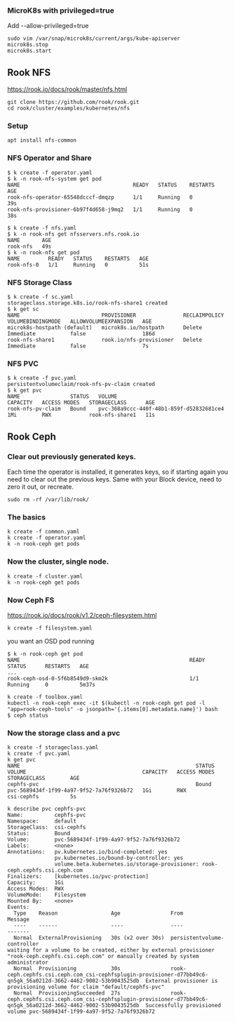 ### MicroK8s with privileged=true

Add --allow-privileged=true

    sudo vim /var/snap/microk8s/current/args/kube-apiserver
    microk8s.stop
    microk8s.start



## Rook NFS

https://rook.io/docs/rook/master/nfs.html

    git clone https://github.com/rook/rook.git
    cd rook/cluster/examples/kubernetes/nfs


### Setup

    apt install nfs-common


### NFS Operator and Share

    $ k create -f operator.yaml
    $ k -n rook-nfs-system get pod
    NAME                                    READY   STATUS    RESTARTS   AGE
    rook-nfs-operator-65548dcccf-dmqzp      1/1     Running   0          39s
    rook-nfs-provisioner-6b97f4d658-j9mq2   1/1     Running   0          38s

    $ k create -f nfs.yaml
    $ k -n rook-nfs get nfsservers.nfs.rook.io
    NAME       AGE
    rook-nfs   49s
    $ k -n rook-nfs get pod
    NAME         READY   STATUS    RESTARTS   AGE
    rook-nfs-0   1/1     Running   0          51s


### NFS Storage Class

    $ k create -f sc.yaml
    storageclass.storage.k8s.io/rook-nfs-share1 created
    $ k get sc
    NAME                          PROVISIONER               RECLAIMPOLICY   VOLUMEBINDINGMODE   ALLOWVOLUMEEXPANSION   AGE
    microk8s-hostpath (default)   microk8s.io/hostpath      Delete          Immediate           false                  186d
    rook-nfs-share1               rook.io/nfs-provisioner   Delete          Immediate           false                  7s


### NFS PVC

    $ k create -f pvc.yaml
    persistentvolumeclaim/rook-nfs-pv-claim created
    $ k get pvc
    NAME                STATUS   VOLUME                                     CAPACITY   ACCESS MODES   STORAGECLASS      AGE
    rook-nfs-pv-claim   Bound    pvc-368a9ccc-440f-48b1-859f-d52832681ce4   1Mi        RWX            rook-nfs-share1   11s



## Rook Ceph

### Clear out previously generated keys.

Each time the operator is installed, it generates keys, so if starting again
you need to clear out the previous keys. Same with your Block device, need
to zero it out, or recreate.

    sudo rm -rf /var/lib/rook/


### The basics

    k create -f common.yaml
    k create -f operator.yaml
    k -n rook-ceph get pods

### Now the cluster, single node.

    k create -f cluster.yaml
    k -n rook-ceph get pods


### Now Ceph FS

https://rook.io/docs/rook/v1.2/ceph-filesystem.html

    k create -f filesystem.yaml

you want an OSD pod running

    $ k -n rook-ceph get pod
    NAME                                                      READY   STATUS      RESTARTS   AGE
    ...
    rook-ceph-osd-0-5f6b8549d9-skm2k                          1/1     Running     0          5m37s

    k create -f toolbox.yaml
    kubectl -n rook-ceph exec -it $(kubectl -n rook-ceph get pod -l "app=rook-ceph-tools" -o jsonpath='{.items[0].metadata.name}') bash
    $ ceph status


### Now the storage class and a pvc

    k create -f storageclass.yaml
    k create -f pvc.yaml
    k get pvc
    NAME                                                        STATUS   VOLUME                                     CAPACITY   ACCESS MODES   STORAGECLASS        AGE
    cephfs-pvc                                                  Bound    pvc-5689434f-1f99-4a97-9f52-7a76f9326b72   1Gi        RWX            csi-cephfs          5s

    k describe pvc cephfs-pvc
    Name:          cephfs-pvc
    Namespace:     default
    StorageClass:  csi-cephfs
    Status:        Bound
    Volume:        pvc-5689434f-1f99-4a97-9f52-7a76f9326b72
    Labels:        <none>
    Annotations:   pv.kubernetes.io/bind-completed: yes
                   pv.kubernetes.io/bound-by-controller: yes
                   volume.beta.kubernetes.io/storage-provisioner: rook-ceph.cephfs.csi.ceph.com
    Finalizers:    [kubernetes.io/pvc-protection]
    Capacity:      1Gi
    Access Modes:  RWX
    VolumeMode:    Filesystem
    Mounted By:    <none>
    Events:
      Type    Reason                 Age                From                                                                                                             Message
      ----    ------                 ----               ----                                                                                                             -------
      Normal  ExternalProvisioning   30s (x2 over 30s)  persistentvolume-controller                                                                                      waiting for a volume to be created, either by external provisioner "rook-ceph.cephfs.csi.ceph.com" or manually created by system administrator
      Normal  Provisioning           30s                rook-ceph.cephfs.csi.ceph.com_csi-cephfsplugin-provisioner-d77bb49c6-qn5gk_56a0212d-3662-4462-9002-53b9043525db  External provisioner is provisioning volume for claim "default/cephfs-pvc"
      Normal  ProvisioningSucceeded  27s                rook-ceph.cephfs.csi.ceph.com_csi-cephfsplugin-provisioner-d77bb49c6-qn5gk_56a0212d-3662-4462-9002-53b9043525db  Successfully provisioned volume pvc-5689434f-1f99-4a97-9f52-7a76f9326b72

